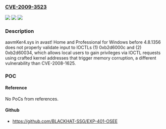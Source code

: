 ### [CVE-2009-3523](https://cve.mitre.org/cgi-bin/cvename.cgi?name=CVE-2009-3523)
![](https://img.shields.io/static/v1?label=Product&message=n%2Fa&color=blue)
![](https://img.shields.io/static/v1?label=Version&message=n%2Fa&color=blue)
![](https://img.shields.io/static/v1?label=Vulnerability&message=n%2Fa&color=brighgreen)

### Description

aavmKer4.sys in avast! Home and Professional for Windows before 4.8.1356 does not properly validate input to IOCTLs (1) 0xb2d6000c and (2) 0xb2d60034, which allows local users to gain privileges via IOCTL requests using crafted kernel addresses that trigger memory corruption, a different vulnerability than CVE-2008-1625.

### POC

#### Reference
No PoCs from references.

#### Github
- https://github.com/BLACKHAT-SSG/EXP-401-OSEE

